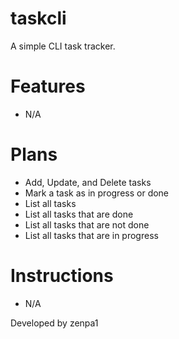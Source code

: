 # taskcli
A simple CLI task tracker.

# Features
- N/A

# Plans
- Add, Update, and Delete tasks
- Mark a task as in progress or done
- List all tasks
- List all tasks that are done
- List all tasks that are not done
- List all tasks that are in progress

# Instructions
- N/A

Developed by zenpa1
